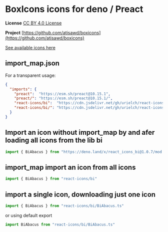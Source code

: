 # BoxIcons icons for deno / Preact

**License** [CC BY 4.0 License](https://github.com/atisawd/boxicons/blob/master/LICENSE)

**Project** [https://github.com/atisawd/boxicons](https://github.com/atisawd/boxicons)

[See available icons here](https://react-icons.github.io/react-icons/icons?name=bi)

## import_map.json

For a transparent usage:

```json
{
  "imports": {
    "preact":  "https://esm.sh/preact@10.15.1",
    "preact/": "https://esm.sh/preact@10.15.1/",
    "react-icons/bi":  "https://cdn.jsdelivr.net/gh/urielch/react-icons-bi@1.0.7/mod.ts",
    "react-icons/bi/": "https://cdn.jsdelivr.net/gh/urielch/react-icons-bi@1.0.7/ico/",
  }
}
```

## Import an icon without import_map by and afer loading all icons from the lib bi

```ts
import { BiAbacus } from "https://deno.land/x/react_icons_bi@1.0.7/mod.ts"
```

## import_map import an icon from all icons

```ts
import { BiAbacus } from "react-icons/bi"
```

## import a single icon, downloading just one icon

```ts
import { BiAbacus } from "react-icons/bi/BiAbacus.ts"
```

or using default export

```ts
import BiAbacus from "react-icons/bi/BiAbacus.ts"
```

